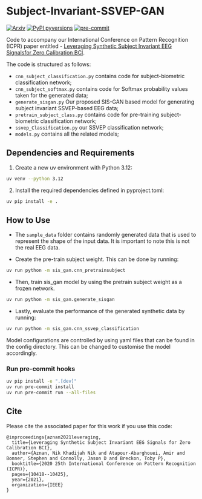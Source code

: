 # Subject-Invariant-SSVEP-GAN

[![Arxiv](https://img.shields.io/badge/ArXiv-2112.06567-orange.svg)](https://arxiv.org/abs/2007.11544)
[![PyPI pyversions](https://img.shields.io/pypi/pyversions/pykeen)](https://img.shields.io/pypi/pyversions/pykeen)
[![pre-commit](https://img.shields.io/badge/pre--commit-enabled-brightgreen?logo=pre-commit&logoColor=white)](https://github.com/pre-commit/pre-commit)

Code to accompany our International Conference on Pattern Recognition (ICPR) paper entitled -
[Leveraging Synthetic Subject Invariant EEG Signalsfor Zero Calibration BCI](https://arxiv.org/pdf/2007.11544.pdf).

The code is structured as follows:

- `cnn_subject_classification.py` contains code for subject-biometric classification network;
- `cnn_subject_softmax.py` contains code for Softmax probability values taken for the generated data;
- `generate_sisgan.py` Our proposed SIS-GAN based model for generating subject invariant SSVEP-based EEG data;
- `pretrain_subject_class.py` contains code for pre-training subject-biometric classification network;
- `ssvep_Classification.py` our SSVEP classification network;
- `models.py` contains all the related models;

## Dependencies and Requirements

1. Create a new uv environment with Python 3.12:

```bash
uv venv --python 3.12
```

2. Install the required dependencies defined in pyproject.toml:

```bash
uv pip install -e .
```

## How to Use

- The `sample_data` folder contains randomly generated data that is used to represent the shape of the input data. It is important to note this is not the real EEG data.

- Create the pre-train subject weight. This can be done by running:

```bash
uv run python -m sis_gan.cnn_pretrainsubject
```

- Then, train sis_gan model by using the pretrain subject weight as a frozen network.

```bash
uv run python -m sis_gan.generate_sisgan
```

- Lastly, evaluate the performance of the generated synthetic data by running:

```bash
uv run python -m sis_gan.cnn_ssvep_classification
```

Model configurations are controlled by using yaml files that can be found in the config directory. This can be changed to customise the model accordingly.

### Run pre-commit hooks

```bash
uv pip install -e ".[dev]"
uv run pre-commit install
uv run pre-commit run --all-files
```

## Cite

Please cite the associated paper for this work if you use this code:

```
@inproceedings{aznan2021leveraging,
  title={Leveraging Synthetic Subject Invariant EEG Signals for Zero Calibration BCI},
  author={Aznan, Nik Khadijah Nik and Atapour-Abarghouei, Amir and Bonner, Stephen and Connolly, Jason D and Breckon, Toby P},
  booktitle={2020 25th International Conference on Pattern Recognition (ICPR)},
  pages={10418--10425},
  year={2021},
  organization={IEEE}
}
```
